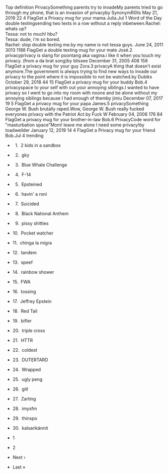 Top definition PrivacySomething parents try to invadeMy parents tried to go through my phone, that is an invasion of privacyby SynonymR0lls May 21, 2019 22 4 FlagGet a Privacy mug for your mama Julia.Jul 1 Word of the Day double textingsending two texts in a row without a reply inbetween.Rachel: whats up?  
Tessa: not to much! hbu?  
Tessa: dude, i'm so bored.  
Rachel: stop double texting me.by my name is not tessa guys. June 24, 2011 3013 1188 FlagGet a double texting mug for your mate José.2 privacyprivacy is slang for poontang aka vagina.i like it when you touch my privacy. (from a da brat song)by blissee December 31, 2005 408 158 FlagGet a privacy mug for your guy Zora.3 privacyA thing that doesn't exist anymore.The government is always trying to find new ways to invade our privacy to the point where it is impossible to not be watched.by Dubiks October 29, 2018 44 15 FlagGet a privacy mug for your buddy Bob.4 privacyspace to your self with out your annoying siblings.I wanted to have privacy so I went to go into my room with noone and be alone without my annoying siblings because I had enough of themby jimiu December 07, 2017 19 5 FlagGet a privacy mug for your papa James.5 privacySomething George W. Bush brutally raped.Wow, George W. Bush really fucked everyones privacy with the Patriot Act.by Fuck W February 04, 2006 176 84 FlagGet a privacy mug for your brother-in-law Bob.6 PrivacyCode word for "masturbation space"Mom! leave me alone I need some privacy!by toadweilder January 12, 2019 14 4 FlagGet a Privacy mug for your friend Bob.Jul 4 trending

*     1.  2 kids in a sandbox
*     2.  gky
*     3.  Blue Whale Challenge
*     4.  F-14
*     5.  Epsteined
*     6.  havin' a roni
*     7.  Suicided
*     8.  Black National Anthem
*     9.  pissy shitties
*   10.  Pocket watcher
*   11.  chinga la migra
*   12.  tandem
*   13.  speef
*   14.  rainbow shower
*   15.  FWA
*   16.  tossing
*   17.  Jeffrey Epstein
*   18.  Red Tail
*   19.  bifler
*   20.  triple cross
*   21.  HTTR
*   22.  coldest
*   23.  DUTERTARD
*   24.  Wrapped
*   25.  ugly peng
*   26.  gitl
*   27.  Zarting
*   28.  imysfm
*   29.  thinspo
*   30.  kalsarikännit

*   1
*   2
*   Next ›
*   Last »